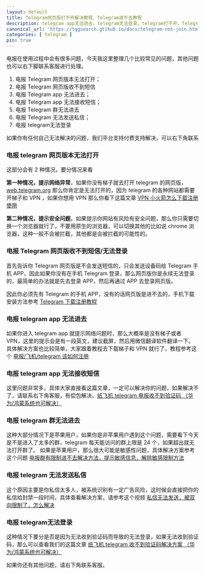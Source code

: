 ```yaml
---
layout: default
title: Telegram网页版打不开解决教程，Telegram进不去教程
description: telegram app无法进去，telegram无法登录，telegram打不开，Telegram网页版在哪里，网页版打不开，收不到短信，APP 无法接收短信，群无法进去，私信被双向限制，种种问题都是可以解决的，解决方案本文都详细了提供，如果无法解决也可以右下角联系客服来处理。
canonical_url: 'https://tggsearch.gtihub.io/docs/telegram-not-join.html'
categories: [ telegram ]
pin: true
---
```

电报在使用过程中会有很多问题，今天我这里整理几个比较常见的问题，其他问题也可以右下脚联系客服进行处理。

1. 电报 Telegram 网页版本无法打开；
2. 电报 Telegram 网页版收不到短信
3. 电报 Telegram app 无法进去；
4. 电报 Telegram app 无法接收短信；
5. 电报 Telegram 群无法进去
6. 电报 Telegram 无法发送私信；
7. 电报 telegram无法登录

<p class="red-text-word">
如果你有任何自己无法解决的问题，我们平台支持付费支持解决，可以右下角联系
</p>

### 电报 telegram 网页版本无法打开
这部分会有 2 种情况，要分情况来看

**第一种情况，提示网络异常**，如果你没有梯子就去打开 telegram 的网页版，[web.telegram.org](./302.html?target=https://web.telegram.org) 那么你肯定是无法打开的，因为 telegram 的各种网站都需要开梯子和 VPN ，如果你想用 VPN 那么你看下这篇文章 [VPN 小火箭怎么下载注册使用](./vpn.html)

**第二种情况，提示安全问题**，如果提示你网站有风险有安全问题，那么你只需要切换一个浏览器就行了，不要用原生的浏览器，可以切换其他的比如说 chrome 浏览器，这种一般不会被拦截，其他都是会被拦截的可能性的。

### 电报 Telegram 网页版收不到短信/无法登录
首先告诉你 Telegram 网页版是不会发送短信的，只会发送设备码给 Telegram 手机 APP，因此如果你没有在手机 Telegram 登录，那么网页版你是永续无法登录的，最简单的办法就是先去登录 APP，然后再通过 APP 去登录网页版。

因此你必须先有 Telegram 的手机 APP，没有的话网页版是进不去的，手机下载安装方法参考 [Telegram 下载注册教程](./register.html)
###  电报 telegram app 无法进去
如果你进入 telegram app 就提示网络问题时，那么大概率是没有梯子或者 VPN，这里的提示会是有一段英文，建议截屏，然后用微信翻译软件翻译一下。具体解决方案也比较简单，大家跟着教程去下载梯子和 VPN 就行了，教程参考这个 [电报/飞机/telegram 该如何注册](./register.html) 

### 电报 telegram app 无法接收短信
这里问题非常多，具体大家直接看这篇文章，一定可以解决你的问题，如果解决不了，请联系右下角客服，有偿包解决。[纸飞机 telegram 电报收不到验证码 （华为/鸿蒙系统也可解决）](./telegram-no-sms-code.html)

### 电报 telegram 群无法进去
这种大部分情况下是苹果用户，如果你是非苹果用户遇到这个问题，需要看下今天是不是进入了太多的群，telegram 每天能访问的群上限是 24 个，如果超出就无法打开群了。
如果是苹果用户，那么很大可能是敏感性问题，具体解决方案参考这个问题 [电报群有限制进不去解决方法，提示敏感信息，解除敏感限制方法](./telegram-group-spc.html)

### 电报 telegram 无法发送私信
这个原因主要是你私信太多人，被系统识别有一定广告风险，这时候会直接把你的私信给封禁一段时间，具体查看解决方案，请参考这个视频 [私信无法发送，被双向限制了，怎么解决](./telegram-not-send-msg.html)

### 电报 telegram无法登录
这种情况下要分是否是因为无法收到验证码而导致的无法登录，如果无法收到验证码，那么可以查看我们的这篇文章 [纸飞机 telegram 收不到验证码解决方案 （华为/鸿蒙系统也可解决）](./telegram-no-sms-code.html)

如果你还有其他问题，请右下角联系客服。